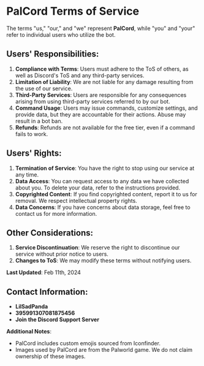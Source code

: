 # PalCord Terms of Service

The terms "us," "our," and "we" represent **PalCord**, while "you" and "your" refer to individual users who utilize the bot.

## Users' Responsibilities:

1. **Compliance with Terms**: Users must adhere to the ToS of others, as well as Discord's ToS and any third-party services.
2. **Limitation of Liability**: We are not liable for any damage resulting from the use of our service.
3. **Third-Party Services**: Users are responsible for any consequences arising from using third-party services referred to by our bot.
4. **Command Usage**: Users may issue commands, customize settings, and provide data, but they are accountable for their actions. Abuse may result in a bot ban.
5. **Refunds**: Refunds are not available for the free tier, even if a command fails to work.

## Users' Rights:

1. **Termination of Service**: You have the right to stop using our service at any time.
2. **Data Access**: You can request access to any data we have collected about you. To delete your data, refer to the instructions provided.
3. **Copyrighted Content**: If you find copyrighted content, report it to us for removal. We respect intellectual property rights.
4. **Data Concerns**: If you have concerns about data storage, feel free to contact us for more information.

## Other Considerations:

1. **Service Discontinuation**: We reserve the right to discontinue our service without prior notice to users.
2. **Changes to ToS**: We may modify these terms without notifying users.

**Last Updated**: Feb 11th, 2024

## Contact Information:

- **LilSadPanda**
- **395991307081875456**
- **Join the Discord Support Server**

**Additional Notes**:
- PalCord includes custom emojis sourced from Iconfinder.
- Images used by PalCord are from the Palworld game. We do not claim ownership of these images.
